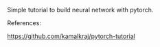 Simple tutorial to build neural network with pytorch. 

References:

https://github.com/kamalkraj/pytorch-tutorial



